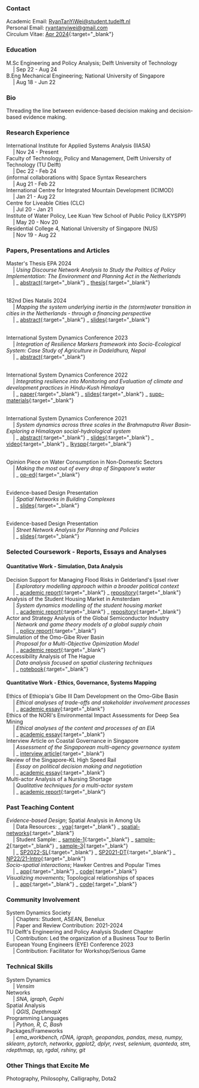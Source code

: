### Contact
Academic Email: RyanTanYiWei@student.tudelft.nl
<br>Personal Email: ryantanyiwei@gmail.com
<br>Circulum Vitae: [Apr 2024](https://ryantanyiwei.github.io/content/Resume_Apr2024.pdf){:target="_blank"}

### Education
M.Sc Engineering and Policy Analysis; Delft University of Technology<br>&emsp; | Sep 22 - Aug 24<br>
B.Eng Mechanical Engineering; National University of Singapore<br>&emsp; | Aug 18 - Jun 22<br>

### Bio
Threading the line between evidence-based decision making and decision-based evidence making.

### Research Experience
International Institute for Applied Systems Analysis (IIASA) <br>&emsp; | Nov 24 - Present<br>
Faculty of Technology, Policy and Management, Delft University of Technology (TU Delft)<br>&emsp; | Dec 22 - Feb 24<br>
(informal collaborations with) Space Syntax Researchers<br>&emsp; | Aug 21 - Feb 22<br>
International Centre for Integrated Mountain Development (ICIMOD)<br>&emsp; | Jan 21 - Aug 22<br>
Centre for Liveable Cities (CLC)<br>&emsp; | Jul 20 - Jan 21<br>
Institute of Water Policy, Lee Kuan Yew School of Public Policy (LKYSPP)<br>&emsp; | May 20 - Nov 20<br>
Residential College 4, National University of Singapore (NUS)<br>&emsp; | Nov 19 - Aug 22<br>

### Papers, Presentations and Articles
<!---...--->
Master's Thesis EPA 2024
<br>&emsp; |  _Using Discourse Network Analysis to Study the Politics of Policy Implementation: The Environment and Planning Act in the Netherlands_
<br>&emsp; |  _  [abstract](https://ryantanyiwei.github.io/content/Presentations/MSc_thesis.txt){:target="_blank"} 
_ [thesis](https://ryantanyiwei.github.io/content/Presentations/MSc_thesis.pdf){:target="_blank"}
<!---...--->
<br>182nd Dies Natalis 2024
<br>&emsp; |  _Mapping the system underlying inertia in the (storm)water transition in cities in the Netherlands - through a financing perspective_
<br>&emsp; |  _  [abstract](https://ryantanyiwei.github.io/content/Presentations/DN_abstract.txt){:target="_blank"} 
_ [slides](https://ryantanyiwei.github.io/content/Presentations/DN_slides.pdf){:target="_blank"}
<!---...--->
<br>International System Dynamics Conference 2023 
<br>&emsp; |  _Integration of Resilience Markers framework into Socio-Ecological System: Case Study of Agriculture in Dadeldhura, Nepal_
<br>&emsp; |  _ [abstract](https://ryantanyiwei.github.io/content/Presentations/ISDC23_abstract.txt){:target="_blank"} 
<!---...--->
<br>International System Dynamics Conference 2022 
<br>&emsp; |  _Integrating resilience into Monitoring and Evaluation of climate and development practices in Hindu-Kush Himalaya_
<br>&emsp; |  _ [paper](https://ryantanyiwei.github.io/content/Presentations/ISDC22_abs.pdf){:target="_blank"} 
_ [slides](https://ryantanyiwei.github.io/content/Presentations/ISDC22_slides.pdf){:target="_blank"}
_ [supp-materials](https://ryantanyiwei.github.io/content/Presentations/ISDC22_supp.pdf){:target="_blank"} 
<!---...--->
<br>International System Dynamics Conference 2021
<br>&emsp; |  _System dynamics across three scales in the Brahmaputra River Basin- Exploring a Himalayan social-hydrological system_
<br>&emsp; |  _ [abstract](https://ryantanyiwei.github.io/content/Presentations/ISDC21_abstract.txt){:target="_blank"} 
_ [slides](https://ryantanyiwei.github.io/content/Presentations/ISDC21_slides.pdf){:target="_blank"} 
_ [video](https://www.youtube.com/watch?v=AKvyyP2fV8U&ab_channel=RyanTanYiWei){:target="_blank"} 
_ [lkyspp](https://www.facebook.com/watch/live/?ref=watch_permalink&v=670619080813173){:target="_blank"}
<!---...--->
<br>Opinion Piece on Water Consumption in Non-Domestic Sectors
<br>&emsp; |  _Making the most out of every drop of Singapore's water_
<br>&emsp; |  _ [op-ed](https://ryantanyiwei.github.io/content/Reports/oped.pdf){:target="_blank"} 
<!---...--->
<br>Evidence-based Design Presentation
<br>&emsp; |  _Spatial Networks in Building Complexes_
<br>&emsp; |  _ [slides](https://ryantanyiwei.github.io/content/Teaching/spatial_networks_architectural.pdf){:target="_blank"}
<!---...--->
<br>Evidence-based Design Presentation
<br>&emsp; |  _Street Network Analysis for Planning and Policies_
<br>&emsp; |  _ [slides](https://ryantanyiwei.github.io/content/Presentations/CLC-Network-Modelling.pdf){:target="_blank"}


### Selected Coursework - Reports, Essays and Analyses
#### Quantitative Work - Simulation, Data Analysis
<!---Simulations--->
Decision Support for Managing Flood Risks in Gelderland's Ijssel river
<br>&emsp; |  _Exploratory modelling approach within a broader political context_ 
<br>&emsp; |  _ [academic report](https://ryantanyiwei.github.io/content/Reports/DecisionSupport.pdf){:target="_blank"}
 _ [repository](https://github.com/alex-dietz/model-based-decision-making){:target="_blank"}
<br>Analysis of the Student Housing Market in Amsterdam
<br>&emsp; |  _System dynamics modelling of the student housing market_ 
<br>&emsp; |  _ [academic report](https://ryantanyiwei.github.io/content/Reports/SD.pdf){:target="_blank"}
 _ [repository](https://github.com/RyanTanYiWei/HousingSystemAMS){:target="_blank"}
<br>Actor and Strategy Analysis of the Global Semiconductor Industry 
<br>&emsp; |  _Network and game theory models of a global supply chain_ 
<br>&emsp; |  _ [policy report](https://ryantanyiwei.github.io/content/Reports/Semiconductor.pdf){:target="_blank"} 
<br>Simulation of the Omo-Gibe River Basin
<br>&emsp; |  _Proposal for a Multi-Objective Opimization Model_ 
<br>&emsp; |  _ [academic report](https://ryantanyiwei.github.io/content/Reports/Omo_Proposal.pdf){:target="_blank"}
<br>Accessibility Analysis of The Hague 
<br>&emsp; |  _Data analysis focused on spatial clustering techniques_ 
<br>&emsp; |  _ [notebook](https://ryantanyiwei.github.io/content/Reports/HagueAccessibility.html){:target="_blank"} 

#### Quantitative Work - Ethics, Governance, Systems Mapping
<!---Qualitative Work--->
Ethics of Ethiopia's Gibe III Dam Development on the Omo-Gibe Basin
<br>&emsp; |  _Ethical analyses of trade-offs and stakeholder involvement processes_ 
<br>&emsp; |  _ [academic essay](https://ryantanyiwei.github.io/content/Reports/Ethics_Omo.pdf){:target="_blank"}
<br>Ethics of the NORI's Environmental Impact Assessments for Deep Sea Mining
<br>&emsp; |  _Ethical analyses of the content and processes of an EIA_ 
<br>&emsp; |  _ [academic essay](https://ryantanyiwei.github.io/content/Reports/Ethics.pdf){:target="_blank"}
<br>Interview Article on Coastal Governance in Singapore
<br>&emsp; |  _Assessment of the Singaporean multi-agency governance system_ 
<br>&emsp; |  _ [interview article](https://ryantanyiwei.github.io/InterviewCoast/){:target="_blank"}
<br>Review of the Singapore-KL High Speed Rail
<br>&emsp; |  _Essay on political decision making and negotiation_ 
<br>&emsp; |  _ [academic essay](https://ryantanyiwei.github.io/content/Reports/PDM.pdf){:target="_blank"}
<br>Multi-actor Analysis of a Nursing Shortage 
<br>&emsp; |  _Qualitative techniques for a multi-actor system_ 
<br>&emsp; |  _ [academic report](https://ryantanyiwei.github.io/content/Reports/NursingShortage.pdf){:target="_blank"} 


### Past Teaching Content
_Evidence-based Design_; Spatial Analysis in Among Us
<br>&emsp; | Data Resources: _ [vga](https://github.com/RyanTanYiWei/AmongUsVGA){:target="_blank"} _ [spatial-networks](https://github.com/RyanTanYiWei/AmongUsJGraph){:target="_blank"}
<br>&emsp; | Student Sample: _ [sample-1](https://ryantanyiwei.github.io/content/AmongUs/student1.pdf){:target="_blank"} _ [sample-2](https://ryantanyiwei.github.io/content/AmongUs/student2.pdf){:target="_blank"} _ [sample-3](https://ryantanyiwei.github.io/content/AmongUs/student3.pdf){:target="_blank"}
<br>&emsp; |  _ [SP2022-SL](https://ryantanyiwei.github.io/content/AmongUs/SP22-SL.pdf){:target="_blank"} 
_ [SP2021-DT](https://ryantanyiwei.github.io/content/AmongUs/SP21-DT.pdf){:target="_blank"} 
_ [NP22/21-Intro](https://ryantanyiwei.github.io/content/AmongUs/NP21_20.pdf){:target="_blank"} 
<br>_Socio-spatial interactions_; Hawker Centres and Popular Times 
<br>&emsp; |  _ [app](https://rtyw.shinyapps.io/hawkerpopulartimes/){:target="_blank"} 
_ [code](https://github.com/RyanTanYiWei/HawkerShiny){:target="_blank"}
<br>_Visualizing movements_; Topological relationships of spaces
<br>&emsp; |  _ [app](https://rtyw.shinyapps.io/jgraph/){:target="_blank"}
_ [code](https://github.com/RyanTanYiWei/AppJGraph){:target="_blank"}


### Community Involvement
System Dynamics Society
<br>&emsp; |  Chapters: Student, ASEAN, Benelux
<br>&emsp; |  Paper and Review Contribution: 2021-2024<br>
TU Delft's Engineering and Policy Analysis Student Chapter 
<br>&emsp; |  Contribution: Led the organization of a Business Tour to Berlin <br>
European Young Engineers (EYE) Conference 2023
<br>&emsp; |  Contribution: Facilitator for Workshop/Serious Game <br>


### Technical Skills
System Dynamics<br>&emsp; | <i>Vensim</i><br>
Networks<br>&emsp; | <i>SNA, igraph, Gephi</i><br>
Spatial Analysis<br>&emsp; | <i>QGIS, DepthmapX</i><br>
Programming Languages<br>&emsp; | <i>Python, R, C, Bash</i><br>
Packages/Frameworks<br>&emsp; | <i>ema_workbench, rDNA, igraph, geopandas, pandas, mesa, numpy, sklearn, pytorch, networkx, ggplot2, dplyr, rvest, selenium, quanteda, stm,  rdepthmap, sp, rgdal, rshiny, git</i><br>


### Other Things that Excite Me
Photography, Philosophy, Calligraphy, Dota2
